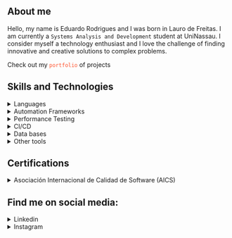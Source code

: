 ## About me
Hello, my name is Eduardo Rodrigues and I was born in Lauro de Freitas. I am currently a `Systems Analysis and Development` student at UniNassau. I consider myself a technology enthusiast and I love the challenge of finding innovative and creative solutions to complex problems.

Check out my <a href="https://edurodrigues.vercel.app/" target="_blank" rel="noopener noreferrer" style="text-decoration: none; color: #ff5733;">`portfolio`</a> of projects

## Skills and Technologies

<details>
  <summary>
    <a>Languages</a>
  </summary>

  <a name="language"></a>
  
  - Python
</details>

<details>
  <summary>
    <a>Automation Frameworks</a>
  </summary>

  <a name="framework"></a>
  
  - Robot Framework
</details>

<details>
  <summary>
    <a>Performance Testing</a>
  </summary>

  <a name="performance"></a>
  
  - JMeter
  - K6
</details>

<details>
  <summary>
    <a>CI/CD</a>
  </summary>

  <a name="cicd"></a>
  
  - Git
  - GitHub Action
  - Azure DevOps
  - GitLab
</details>

<details>
  <summary>
    <a>Data bases</a>
  </summary>

  <a name="database"></a>
  
  - NoSQL: MongoDB
  - SQL: MySQL and PostgreSQL
</details>

<details>
  <summary>
    <a>Other tools</a>
  </summary>

  <a name="tools"></a>
  
  - Postman
  - Pentaho
  - Azure Data Studio
</details>

## Certifications

<details>
  <summary>
    <a>Asociación Internacional de Calidad de Software (AICS)</a>
  </summary>

  <a name="aics"></a>
  
  - [Acesse o certificado digital](https://edurodrigues.vercel.app/Certificados-AICS)
</details>

## Find me on social media:

<details>
  <summary>
    <a>Linkedin</a>
  </summary>

  <a name="linkedin"></a>
  
  - [Meu Linkedin](https://www.linkedin.com/in/eduardostr-db/)
</details>

<details>
  <summary>
    <a>Instagram</a>
  </summary>

  <a name="instagram"></a>
  
  - [Meu Instagram](https://www.instagram.com/eduuuardorodrigues/)
</details>
